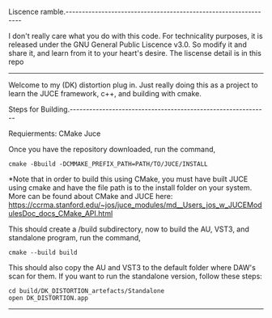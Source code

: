 
Liscence ramble.----------------------------------------------------------------

I don't really care what you do with this code. For technicality purposes, it is
released under the GNU General Public Liscence v3.0. So modify it and share it, 
and learn from it to your heart's desire. The liscense detail is in this repo 

--------------------------------------------------------------------------------

Welcome to my (DK) distortion plug in. Just really doing this as a project to 
learn the JUCE framework, c++, and building with cmake. 

Steps for Building.-------------------------------------------------------------

Requierments:
CMake
Juce

Once you have the repository downloaded, run the command,

    cmake -Bbuild -DCMMAKE_PREFIX_PATH=PATH/TO/JUCE/INSTALL

*Note that in order to build this using CMake, you must have built JUCE using 
cmake and have the file path is to the install folder on your system. More can
be found about CMake and JUCE here: https://ccrma.stanford.edu/~jos/juce_modules/md__Users_jos_w_JUCEModulesDoc_docs_CMake_API.html

This should create a /build subdirectory, now to build the AU, VST3, and 
standalone program, run the command,

    cmake --build build

This should also copy the AU and VST3 to the default folder where DAW's scan for
them. 
If you want to run the standalone version, follow these steps:

    cd build/DK_DISTORTION_artefacts/Standalone
    open DK_DISTORTION.app

--------------------------------------------------------------------------------

